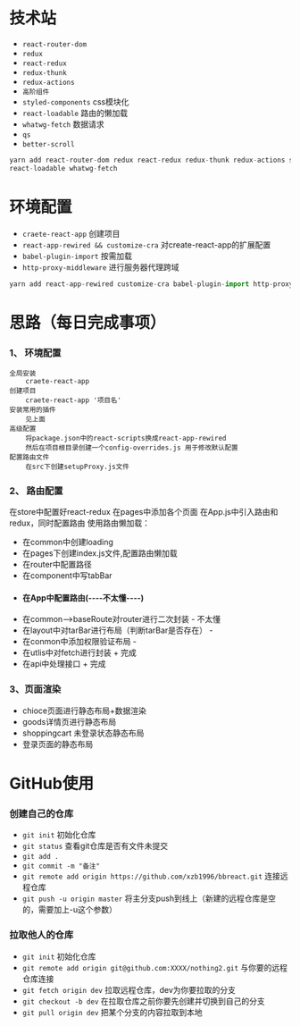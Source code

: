 # 技术站
- `react-router-dom` 
- `redux`
- `react-redux` 
- `redux-thunk`
- `redux-actions`
- `高阶组件`
- `styled-components` css模块化
- `react-loadable` 路由的懒加载
- `whatwg-fetch` 数据请求
- `qs` 
- `better-scroll`

```javascript
yarn add react-router-dom redux react-redux redux-thunk redux-actions styled-components 
react-loadable whatwg-fetch
```


# 环境配置
- `craete-react-app` 创建项目
- `react-app-rewired && customize-cra` 对create-react-app的扩展配置
- `babel-plugin-import` 按需加载
- `http-proxy-middleware` 进行服务器代理跨域

```javascript
yarn add react-app-rewired customize-cra babel-plugin-import http-proxy-middleware --dev
```




# 思路（每日完成事项）
### 1、 环境配置
    全局安装 
        craete-react-app
    创建项目
        craete-react-app '项目名'
    安装常用的插件
        见上面
    高级配置
        将package.json中的react-scripts换成react-app-rewired
        然后在项目根目录创建一个config-overrides.js 用于修改默认配置
    配置路由文件
        在src下创建setupProxy.js文件
### 2、 路由配置
在store中配置好react-redux
在pages中添加各个页面
在App.js中引入路由和redux，同时配置路由
使用路由懒加载：
- 在common中创建loading
- 在pages下创建index.js文件,配置路由懒加载
- 在router中配置路径
- 在component中写tabBar
- #### 在App中配置路由(----不太懂----)
- 在common-->baseRoute对router进行二次封装  - 不太懂
- 在layout中对tarBar进行布局（判断tarBar是否存在） -
- 在conmon中添加权限验证布局   -
- 在utlis中对fetch进行封装  + 完成
- 在api中处理接口 + 完成

### 3、页面渲染
- chioce页面进行静态布局+数据渲染
- goods详情页进行静态布局
- shoppingcart 未登录状态静态布局
- 登录页面的静态布局

# GitHub使用
### 创建自己的仓库
- `git init` 初始化仓库
- `git status` 查看git仓库是否有文件未提交
- `git add .` 
- `git commit -m "备注" `
- `git remote add origin https://github.com/xzb1996/bbreact.git` 连接远程仓库
- `git push -u origin master` 将主分支push到线上（新建的远程仓库是空的，需要加上-u这个参数）


### 拉取他人的仓库
- `git init` 初始化仓库
- `git remote add origin git@github.com:XXXX/nothing2.git` 与你要的远程仓库连接
- `git fetch origin dev` 拉取远程仓库，dev为你要拉取的分支
- `git checkout -b dev` 在拉取仓库之前你要先创建并切换到自己的分支
- `git pull origin dev` 把某个分支的内容拉取到本地 




